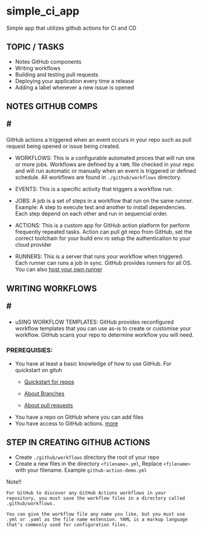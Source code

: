 # simple_ci_app
Simple app that utilizes github actions for CI and CD

## TOPIC / TASKS
* Notes GitHub components <a href="#github-comps"></a>
* Writing workflows <a href="#write-workflows"></a>
* Building and testing pull requests
* Deploying your application every time a release
* Adding a label whenever a new issue is opened

## NOTES GITHUB COMPS <p id="github-comps">#</p>
GitHub actions a triggered when an event occurs in your repo such as pull request being opened or issue being created.

- WORKFLOWS: This is a configurable automated proces that will run one or more jobs. Workflows are defined by a `YAML` file checked in your repo and will run automatic or manually when an event is triggered or defined schedule. All workflows are found in `./github/workflows` directory.

- EVENTS: This is a specific activity that triggers a workflow run.

- JOBS: A job is a set of steps in a workflow that run on the same runner. Example: A step to execute test and another to install dependencies. Each step depend on each other and run in sequencial order.

- ACTIONS: This is a custom app for GitHub action platform for perform frequently repeated tasks. Action can pull git repo from GitHub, set the correct toolchain for your build env ro setup the authentication to your cloud provider

- RUNNERS: This is a server that runs your workflow when triggered. Each runner can runs a job in sync. GitHub provides runners for all OS.
You can also [host your own runner](https://docs.github.com/en/actions/hosting-your-own-runners)

## WRITING WORKFLOWS <p id="write-workflows">#</p>
- uSING WORKFLOW TEMPLATES:
    GitHub provides reconfigured workflow templates that you can use as-is to create or customise your workflow. GitHub scans your repo to determine workflow you will need.

### PREREQUISIES:
- You have at least a basic knowledge of how to use GitHub. For quickstart on gituh 
    - [Quickstart for repos](https://docs.github.com/en/repositories/creating-and-managing-repositories/quickstart-for-repositories)

    - [About Branches](https://docs.github.com/en/pull-requests/collaborating-with-pull-requests/proposing-changes-to-your-work-with-pull-requests/about-branches)

    - [About pull requests](https://docs.github.com/en/pull-requests/collaborating-with-pull-requests/proposing-changes-to-your-work-with-pull-requests/about-pull-requests)
- You have a repo on GitHub where you can add files
- You have access to GitHub actions. [more](https://docs.github.com/en/repositories/managing-your-repositorys-settings-and-features/enabling-features-for-your-repository/managing-github-actions-settings-for-a-repository)

## STEP IN CREATING GITHUB ACTIONS
* Create `./github/workflows` directory the root of your repo
* Create a new files in the directory `<filename>.yml`, Replace `<filename>` with your filename. Example `github-action-demo.yml`

Note!!
```
For GitHub to discover any GitHub Actions workflows in your repository, you must save the workflow files in a directory called .github/workflows.

You can give the workflow file any name you like, but you must use .yml or .yaml as the file name extension. YAML is a markup language that's commonly used for configuration files.
```

